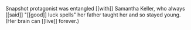 Snapshot protagonist was entangled [[with]] Samantha Keller, who always [[said]] "[[good]] luck spells" her father taught her and so stayed young. (Her brain can [[live]] forever.)